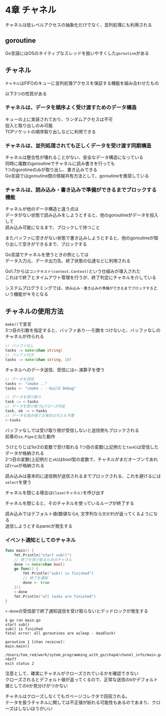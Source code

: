 # 4章 チャネル

チャネルは低レベルアクセスの抽象化だけでなく、並列処理にも利用される

## goroutine

Go言語にはOSのネイティブなスレッドを扱いやすくした`goroutine`がある  

## チャネル

`チャネル`はFIFOのキューに並列処理アクセスを保証する機能を組み合わせたもの  

以下3つの性質がある

### チャネルは、データを順序よく受け渡すためのデータ構造

キューの上に実装されており、ランダムアクセスは不可  
投入と取り出しのみ可能  
TCPソケットの順序取り出しなどに利用できる

### チャネルは、並列処理されても正しくデータを受け渡す同期構造

チャネルは整合性が壊れることがない、安全なデータ構造になっている  
同時に複数のgoroutineでチャネルに読み書きを行っても  
1つのgorotineのみが取り出し、書き込みできる  
Go言語ではgoroutine間の情報共有方法として、goroutineを推奨している

### チャネルは、読み込み・書き込みで準備ができるまでブロックする機能

チャネルが他のデータ構造と違う点は  
データがない状態で読み込みをしようとすると、他のgoroutineがデータを投入して  
読み込み可能になるまで、ブロックして待つこと  

またバッファに空きがない状態で書き込みしようとすると、他のgoroutineが取り出して空きができるまで、ブロックする


Go言語でチャネルを使うときの例としては  
データ入力元、データ出力先、終了状態の伝達などに利用される

Go1.7からは`コンテキスト(context.Context)`という仕組みが導入された  
これはで終了とタイムアウト管理を行うが、終了判定にチャネルを介している

システムプログラミングでは、`読み込み・書き込みの準備ができるまでブロックする`という機能がキモとなる

##  チャネルの使用方法

`make()`で宣言  
3つ目の引数を指定すると、バッファあり---引数をつけないと、バッファなしのチャネルが作られる

```Go
// バッファなし
tasks := make(chan string)
// バッファ付き
tasks := make(chan string, 10)
```

チャネルへのデータ送信、受信には`<-`演算子を使う

```Go
// データを送信
tasks <- "cmake .."
tasks <- "cmake . --build Debug"

// データを受け取り
task := <-tasks
// データを受け取り&クローズ判定
task, ok := <-tasks
// データを読み捨てる場合は代入も不要
<-tasks
```

バッファなしでは受け取り側が受信しないと送信側もブロックされる  
前章の`io.Pipe`と似た動作

うけとりじは1or2の変数で受け取れる
1つ目の変数(上記例だと`task`)は受信したデータが格納される  
2つ目の変数(上記例だと`ok`)はbool型の変数で、チャネルがまだオープンであれば`true`が格納される

読み込みは基本的に送信側が送信されるまでブロックされる、これを避けるには`select`を使う

チャネルを閉じる場合は`Close(チャネル)`を呼び出す

チャネルを閉じると、そのチャネルを使っているループが終了する

読み込みではデフォルト値(数値なら`0`, 文字列なら`空文字`)が返ってくるようになる  
送信しようとするpanicが発生する

### イベント通知としてのチャネル

```Go
func main() {
	fmt.Println("start sub()")
	// 終了を受け取るためのチャネル
	done := make(chan bool)
	go func() {
		fmt.Println("sub() is finished")
		// 終了を通知
		done <- true
	}()
	<-done
	fmt.Println("all tasks are finished")
}
```

`<-done`の受信部で終了通知送信を受け取らないとデッドロックが発生する

```
$ go run main.go
start sub()
sub() is finished
fatal error: all goroutines are asleep - deadlock!

goroutine 1 [chan receive]:
main.main()
        /Users/tom_red/work/sytem_programming_with_go/chap4/chanel_info/main.go:16 +0xf7
exit status 2
```

注意として、確実にチャネルがクローズされているかを確認できない  
クローズされるとデフォルト値が返ってくるので、正常な送信の`0`かデフォルト値としての`0`か見分けがつかない

チャネルはクローズしなくてもガベージコレクタで回収される。  
テータを扱うチャネルに関しては不正値が紛れる可能性もあるのであまり、クローズはしないほうがいい

